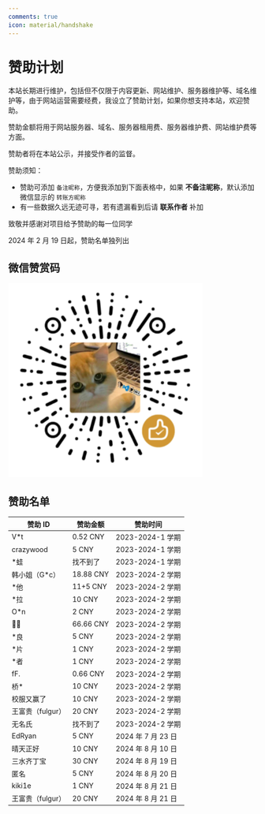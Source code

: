 ```yaml
---
comments: true
icon: material/handshake
---
```


# 赞助计划

本站长期进行维护，包括但不仅限于内容更新、网站维护、服务器维护等、域名维护等，由于网站运营需要经费，我设立了赞助计划，如果你想支持本站，欢迎赞助。

赞助金额将用于网站服务器、域名、服务器租用费、服务器维护费、网站维护费等方面。

赞助者将在本站公示，并接受作者的监督。

赞助须知：

- 赞助可添加 `备注昵称`，方便我添加到下面表格中，如果 **不备注昵称**，默认添加微信显示的 `转账方昵称`
- 有一些数据久远无迹可寻，若有遗漏看到后请 **联系作者** 补加

致敬并感谢对项目给予赞助的每一位同学

2024 年 2 月 19 日起，赞助名单独列出

## 微信赞赏码

<img src="qr.png" alt="赞助" />

## 赞助名单

| 赞助 ID          | 赞助金额  | 赞助时间           |
| ---------------- | --------- | ------------------ |
| V\*t             | 0.52 CNY  | 2023-2024-1 学期   |
| crazywood        | 5 CNY     | 2023-2024-1 学期   |
| \*蛙             | 找不到了  | 2023-2024-1 学期   |
| 韩小姐（G\*c）   | 18.88 CNY | 2023-2024-2 学期   |
| \*他             | 11+5 CNY  | 2023-2024-2 学期   |
| \*拉             | 10 CNY    | 2023-2024-2 学期   |
| O\*n             | 2 CNY     | 2023-2024-2 学期   |
| 🍳🍅             | 66.66 CNY | 2023-2024-2 学期   |
| \*良             | 5 CNY     | 2023-2024-2 学期   |
| \*片             | 1 CNY     | 2023-2024-2 学期   |
| \*者             | 1 CNY     | 2023-2024-2 学期   |
| fF.              | 0.66 CNY  | 2023-2024-2 学期   |
| 桥\*             | 10 CNY    | 2023-2024-2 学期   |
| 校服又赢了       | 10 CNY    | 2023-2024-2 学期   |
| 王富贵（fulgur） | 20 CNY    | 2023-2024-2 学期   |
| 无名氏           | 找不到了  | 2023-2024-2 学期   |
| EdRyan           | 5 CNY     | 2024 年 7 月 23 日 |
| 晴天正好         | 10 CNY    | 2024 年 8 月 10 日 |
| 三水齐丁宝       | 30 CNY    | 2024 年 8 月 19 日 |
| 匿名             | 5 CNY     | 2024 年 8 月 20 日 |
| kiki1e           | 1 CNY     | 2024 年 8 月 21 日 |
| 王富贵（fulgur） | 20 CNY    | 2024 年 8 月 21 日 |
